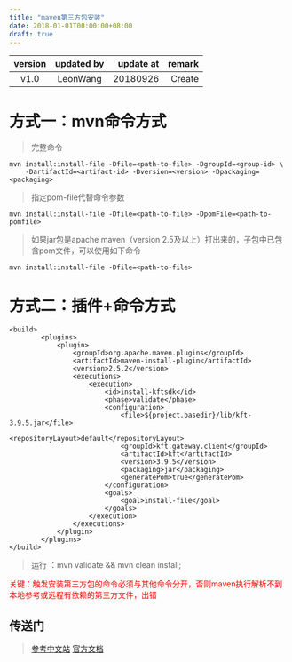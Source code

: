 ```yaml
---
title: "maven第三方包安装"
date: 2018-01-01T00:00:00+08:00
draft: true
---
```

| version  | updated by  | update at | remark |
|:-------------: |:---------------:| -------------:|-------------:|
| v1.0      | LeonWang |         20180926 | Create

# 方式一：mvn命令方式

>完整命令

```mvn
mvn install:install-file -Dfile=<path-to-file> -DgroupId=<group-id> \
    -DartifactId=<artifact-id> -Dversion=<version> -Dpackaging=<packaging>
```

>指定pom-file代替命令参数

```mvn
mvn install:install-file -Dfile=<path-to-file> -DpomFile=<path-to-pomfile>
```

> 如果jar包是apache maven（version 2.5及以上）打出来的，子包中已包含pom文件，可以使用如下命令

```mvn
mvn install:install-file -Dfile=<path-to-file>
```

# 方式二：插件+命令方式

```mvn
<build>
        <plugins>
            <plugin>
                <groupId>org.apache.maven.plugins</groupId>
                <artifactId>maven-install-plugin</artifactId>
                <version>2.5.2</version>
                <executions>
                    <execution>
                        <id>install-kftsdk</id>
                        <phase>validate</phase>
                        <configuration>
                            <file>${project.basedir}/lib/kft-3.9.5.jar</file>
                            <repositoryLayout>default</repositoryLayout>
                            <groupId>kft.gateway.client</groupId>
                            <artifactId>kft</artifactId>
                            <version>3.9.5</version>
                            <packaging>jar</packaging>
                            <generatePom>true</generatePom>
                        </configuration>
                        <goals>
                            <goal>install-file</goal>
                        </goals>
                    </execution>
                </executions>
            </plugin>
        </plugins>
</build>
```

> 运行 ：mvn validate && mvn clean install;

<font color=red>关键：触发安装第三方包的命令必须与其他命令分开，否则maven执行解析不到本地参考或远程有依赖的第三方文件，出错</font>

## 传送门

> [参考中文站](https://www.yiibai.com/maven/install-project-into-maven-local-repository.html)
> [官方文档](http://maven.apache.org/users/index.html)